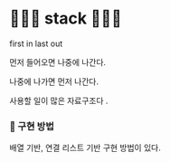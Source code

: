 # 🎈🎈🎈 stack 🎈🎈🎈


first in last out

먼저 들어오면 나중에 나간다.


나중에 나가면 먼저 나간다.


사용할 일이 많은 자료구조다 .

### 🧨 구현 방법 
배열 기반, 연결 리스트 기반 구현 방법이 있다.

